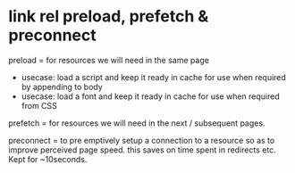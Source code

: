 # link rel preload, prefetch & preconnect

preload = for resources we will need in the same page

- usecase: load a script and keep it ready in cache for use when required by appending to body
- usecase: load a font and keep it ready in cache for use when required from CSS

prefetch = for resources we will need in the next / subsequent pages.

preconnect = to pre emptively setup a connection to a resource so as to improve perceived page speed. this saves on time spent in redirects etc. Kept for ~10seconds.
